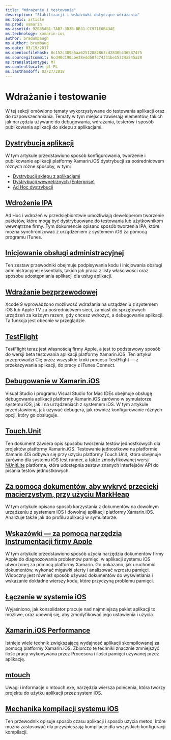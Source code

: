 ```yaml
---
title: "Wdrażanie i testowanie"
description: "Stabilizacji i wskazówki dotyczące wdrażania"
ms.topic: article
ms.prod: xamarin
ms.assetid: 92B35AB1-7AB7-3D3B-DB31-CC971E0B43AE
ms.technology: xamarin-ios
author: bradumbaugh
ms.author: brumbaug
ms.date: 03/19/2017
ms.openlocfilehash: 0c152c389a6aa62512882863cd2830b436587475
ms.sourcegitcommit: 6cd40d190abe38edd50fc74331be15324a845a28
ms.translationtype: MT
ms.contentlocale: pl-PL
ms.lasthandoff: 02/27/2018
---
```

# <a name="deployment-and-testing"></a>Wdrażanie i testowanie

W tej sekcji omówiono tematy wykorzystywane do testowania aplikacji oraz do rozpowszechniania. Tematy w tym miejscu zawierają elementów, takich jak narzędzia używane do debugowania, wdrażania, testerów i sposób publikowania aplikacji do sklepu z aplikacjami.


##  <a name="app-distributioniosdeploy-testapp-distributionindexmd"></a>[Dystrybucja aplikacji](~/ios/deploy-test/app-distribution/index.md)

W tym artykule przedstawiono sposób konfigurowania, tworzenie i publikowanie aplikacji platformy Xamarin.iOS dystrybucji za pośrednictwem różnych różne sposoby, w tym:

- [Dystrybucji sklepu z aplikacjami](~/ios/deploy-test/app-distribution/app-store-distribution/index.md)
- [Dystrybucji wewnętrznych (Enterprise)](~/ios/deploy-test/app-distribution/in-house-distribution.md)
- [Ad Hoc dystrybucji](~/ios/deploy-test/app-distribution/ad-hoc-distribution.md)

##  <a name="ipa-deploymentiosdeploy-testapp-distributionipa-supportmd"></a>[Wdrożenie IPA](~/ios/deploy-test/app-distribution/ipa-support.md)

Ad Hoc i wdrożeń w przedsiębiorstwie umożliwiają deweloperom tworzenie pakietów, które mogą być dystrybuowane do testowania lub użytkownikom wewnętrzne firmy. Tym dokumencie opisano sposób tworzenia IPA, które można synchronizować z urządzeniem z systemem iOS za pomocą programu iTunes.

## <a name="provisioningprovisioningindexmd"></a>[Inicjowanie obsługi administracyjnej](provisioning/index.md)

Ten zestaw przewodniki obejmuje podpisywania kodu i inicjowania obsługi administracyjnej essentials, takich jak praca z listy właściwości oraz sposobu udostępniania aplikacji dla usług aplikacji. 

## <a name="wireless-deploymentwireless-deploymentmd"></a>[Wdrażanie bezprzewodowej](wireless-deployment.md)

 Xcode 9 wprowadzono możliwość wdrażania na urządzeniu z systemem iOS lub Apple TV za pośrednictwem sieci, zamiast do sprzętowych urządzeń za każdym razem, gdy chcesz wdrożyć, a debugowanie aplikacji. Ta funkcja jest obecnie w przeglądzie.

##  <a name="testflightiosdeploy-testtestflightmd"></a>[TestFlight](~/ios/deploy-test/testflight.md)

TestFlight teraz jest własnością firmy Apple, a jest to podstawowy sposób do wersji beta testowania aplikacji platformy Xamarin.iOS. Ten artykuł przeprowadzi Cię przez wszystkie kroki procesu TestFlight — z przekazywania aplikacji, do pracy z iTunes Connect.

##  <a name="debugging-in-xamariniosiosdeploy-testdebugging-in-xamarin-iosmd"></a>[Debugowanie w Xamarin.iOS](~/ios/deploy-test/debugging-in-xamarin-ios.md)

Visual Studio i programu Visual Studio for Mac IDEs obejmuje obsługę debugowania aplikacji platformy Xamarin.iOS zarówno w symulatorze systemu iOS, jak i na urządzeniach z systemem iOS. W tym artykule przedstawiono, jak używać debugera, jak również konfigurowanie różnych opcji, który go obsługuje.


##  <a name="touchunitiosdeploy-testtouchunitmd"></a>[Touch.Unit](~/ios/deploy-test/touch.unit.md)

Ten dokument zawiera opis sposobu tworzenia testów jednostkowych dla projektów platformy Xamarin.iOS.
Testowanie jednostkowe na platformie Xamarin.iOS odbywa się przy użyciu platformy Touch.Unit, która obejmuje zarówno dla systemu iOS test runner, a także zmodyfikowanej wersji [NUnitLite](http://www.nunitlite.com/) platforma, która udostępnia zestaw znanych interfejsów API do pisania testów jednostkowych.



##  <a name="using-instruments-to-detect-native-leaks-using-markheapiosdeploy-testusing-instruments-to-detect-native-leaks-using-markheapmd"></a>[Za pomocą dokumentów, aby wykryć przecieki macierzystym, przy użyciu MarkHeap](~/ios/deploy-test/using-instruments-to-detect-native-leaks-using-markheap.md)

W tym artykule opisano sposób korzystania z dokumentów na dowolnym urządzeniu z systemem iOS i dowolnej aplikacji platformy Xamarin.iOS. Analizuje także jak do profilu aplikacji w symulatorze.



##  <a name="walkthrough---using-apples-instrument-tooliosdeploy-testwalkthrough-apples-instrumentmd"></a>[Wskazówki — za pomocą narzędzia Instrumentacji firmy Apple](~/ios/deploy-test/walkthrough-apples-instrument.md)

W tym artykule przedstawiono sposób użycia narzędzia dokumentów firmy Apple do diagnozowania problemów pamięci w aplikacji systemu iOS utworzonej za pomocą platformy Xamarin. Go pokazano, jak uruchomić dokumentów, wykonać migawki sterty i analizować wzrostu pamięci. Widoczny jest również sposób używać dokumentów do wyświetlania i wskazanie dokładne wierszy kodu, które przyczyną problemu pamięci.

##  <a name="linking-on-ioslinkermd"></a>[Łączenie w systemie iOS](linker.md)

Wyjaśniono, jak konsolidator pracuje nad najmniejszą pakiet aplikacji to możliwe, oraz upewnij się, aby zmodyfikować jego ustawienia i użycia.

##  <a name="xamarinios-performanceperformancemd"></a>[Xamarin.iOS Performance](performance.md)

Istnieje wiele technik zwiększającą wydajność aplikacji skompilowanej za pomocą platformy Xamarin.iOS. Zbiorczo te techniki znacznie zmniejszyć ilość pracy wykonywana przez Procesora i ilości pamięci używanej przez aplikację.

##  <a name="mtouchmtouchmd"></a>[mtouch](mtouch.md)

Uwagi i informacje o mtouch.exe, narzędzia wiersza polecenia, która tworzy projektu do użytku aplikacji przez system iOS.

## <a name="ios-build-mechanicsios-build-mechanicsmd"></a>[Mechanika kompilacji systemu iOS](ios-build-mechanics.md)

Ten przewodnik opisuje sposób czasu aplikacji i sposób użycia metod, które można zastosować dla przyspieszają kompilacje dla wszystkich konfiguracji kompilacji.